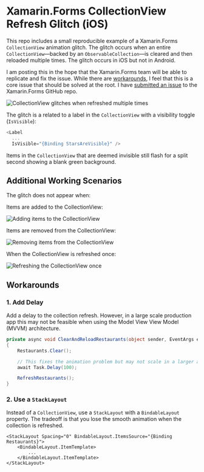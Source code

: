 # Xamarin.Forms CollectionView Refresh Glitch (iOS)

This repo includes a small reproducible example of a Xamarin.Forms `CollectionView` animation glitch. The glitch occurs when an entire `CollectionView`—backed by an `ObservableCollection`—is cleared and then reloaded multiple times. The glitch occurs in iOS but not in Android.

I am posting this in the hope that the Xamarin.Forms team will be able to replicate and fix the issue. While there are [workarounds](#workaround), I feel that this is a core issue that should be solved at the root. I have [submitted an issue](https://github.com/xamarin/Xamarin.Forms/issues/14302) to the Xamarin.Forms GitHub repo.

![CollectionView glitches when refreshed multiple times](screen-recordings/refresh-multiple-times-v2.gif)

The glitch is a related to a label in the `CollectionView` with a visibility toggle (`IsVisible`):

```c#
<Label
  ...
  IsVisible="{Binding StarsAreVisible}" />
```

Items in the `CollectionView` that are deemed invisible still flash for a split second showing a blank green background.

## Additional Working Scenarios

The glitch does not appear when:

Items are added to the CollectionView:

![Adding items to the CollectionView](screen-recordings/add-items.gif)

Items are removed from the CollectionView:

![Removing items from the CollectionView](screen-recordings/remove-items.gif)

When the CollectionView is refreshed once:

![Refreshing the CollectionView once](screen-recordings/refresh-once.gif)

## Workarounds

### 1. Add Delay

Add a delay to the collection refresh. However, in a large scale production app this may not be feasible when using the Model View View Model (MVVM) architecture.

```c#
private async void ClearAndReloadRestaurants(object sender, EventArgs e)
{
    Restaurants.Clear();

    // This fixes the animation problem but may not scale in a larger app
    await Task.Delay(100);

    RefreshRestaurants();
}
```

### 2. Use a `StackLayout`

Instead of a `CollectionView`, use a `StackLayout` with a `BindableLayout` property. The tradeoff is that you lose the smooth animation when the collection is refreshed.

```xaml
<StackLayout Spacing="0" BindableLayout.ItemsSource="{Binding Restaurants}">
    <BindableLayout.ItemTemplate>
        ...
    </BindableLayout.ItemTemplate>
</StackLayout>
```
